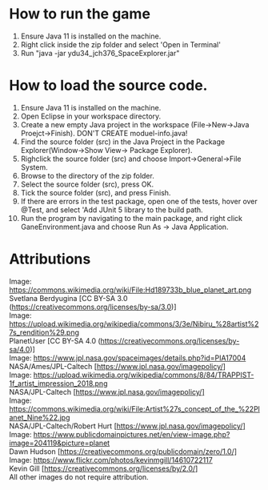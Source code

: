 
# How to run the game
1. Ensure Java 11 is installed on the machine.
2. Right click inside the zip folder and select 'Open in Terminal'
3. Run "java -jar ydu34_jch376_SpaceExplorer.jar"

# How to load the source code.
1. Ensure Java 11 is installed on the machine.
2. Open Eclipse in your workspace directory.
3. Create a new empty Java project in the workspace (File->New->Java Proejct->Finish).
DON'T CREATE moduel-info.java!
4. Find the source folder (src) in the Java Project in the Package Explorer(Window->Show View-> Package Explorer).
5. Righclick the source folder (src) and choose Import->General->File System.
6. Browse to the directory of the zip folder.
7. Select the source folder (src), press OK.
8. Tick the source folder (src), and press Finish.
9. If there are errors in the test package, open one of the tests, hover over @Test, and select 'Add JUnit 5 library to the build path.
10. Run the program by navigating to the main package, and right click GaneEnvironment.java and choose Run As -> Java Application.

# Attributions
Image: https://commons.wikimedia.org/wiki/File:Hd189733b_blue_planet_art.png  
Svetlana Berdyugina [CC BY-SA 3.0 (https://creativecommons.org/licenses/by-sa/3.0)]  
Image: https://upload.wikimedia.org/wikipedia/commons/3/3e/Nibiru_%28artist%27s_rendition%29.png  
PlanetUser [CC BY-SA 4.0 (https://creativecommons.org/licenses/by-sa/4.0)]  
Image: https://www.jpl.nasa.gov/spaceimages/details.php?id=PIA17004  
NASA/Ames/JPL-Caltech [https://www.jpl.nasa.gov/imagepolicy/]  
Image: https://upload.wikimedia.org/wikipedia/commons/8/84/TRAPPIST-1f_artist_impression_2018.png  
NASA/JPL-Caltech [https://www.jpl.nasa.gov/imagepolicy/]  
Image: https://commons.wikimedia.org/wiki/File:Artist%27s_concept_of_the_%22Planet_Nine%22.jpg  
NASA/JPL-Caltech/Robert Hurt [https://www.jpl.nasa.gov/imagepolicy/]  
Image: https://www.publicdomainpictures.net/en/view-image.php?image=204119&picture=planet  
Dawn Hudson [https://creativecommons.org/publicdomain/zero/1.0/]  
Image: https://www.flickr.com/photos/kevinmgill/14610722117  
Kevin Gill [https://creativecommons.org/licenses/by/2.0/]  
All other images do not require attribution.
